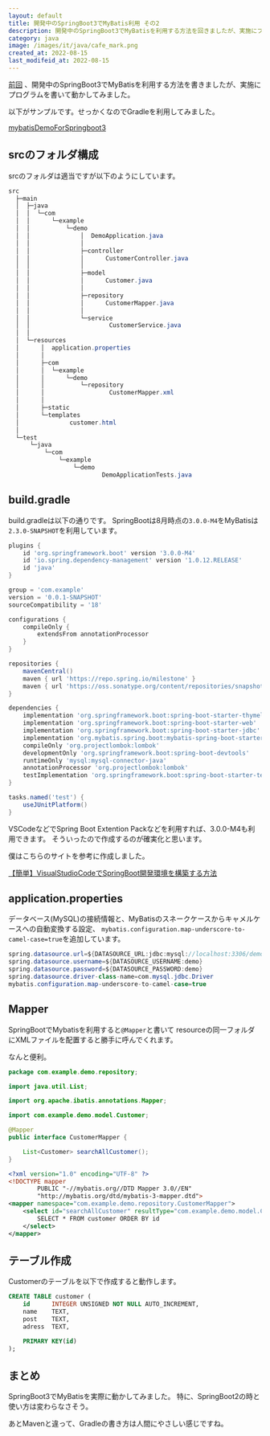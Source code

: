 ```yaml
---
layout: default
title: 開発中のSpringBoot3でMyBatis利用 その2
description: 開発中のSpringBoot3でMyBatisを利用する方法を回きましたが、実施にプログラムを書いて動かしてみました。
category: java
image: /images/it/java/cafe_mark.png
created_at: 2022-08-15
last_modifeid_at: 2022-08-15
---
```


[前回](https://mtaketani113.github.io/it/java/springBoot3WithMyBatis.html)
、開発中のSpringBoot3でMyBatisを利用する方法を書きましたが、実施にプログラムを書いて動かしてみました。

以下がサンプルです。せっかくなのでGradleを利用してみました。

[mybatisDemoForSpringboot3](https://github.com/mtaketani113/mybatisDemoForSpringboot3/tree/0.0.1)

## srcのフォルダ構成
srcのフォルダは適当ですが以下のようにしています。

```Java
src
  ├─main
  │  ├─java
  │  │  └─com
  │  │      └─example
  │  │          └─demo
  │  │              │  DemoApplication.java
  │  │              │
  │  │              ├─controller
  │  │              │      CustomerController.java
  │  │              │
  │  │              ├─model
  │  │              │      Customer.java
  │  │              │
  │  │              ├─repository
  │  │              │      CustomerMapper.java
  │  │              │
  │  │              └─service
  │  │                      CustomerService.java
  │  │
  │  └─resources
  │      │  application.properties
  │      │
  │      ├─com
  │      │  └─example
  │      │      └─demo
  │      │          └─repository
  │      │                  CustomerMapper.xml
  │      │
  │      ├─static
  │      └─templates
  │              customer.html
  │
  └─test
      └─java
          └─com
              └─example
                  └─demo
                          DemoApplicationTests.java
```

## build.gradle

build.gradleは以下の通りです。
SpringBootは8月時点の`3.0.0-M4`をMyBatisは`2.3.0-SNAPSHOT`を利用しています。

```Groovy
plugins {
	id 'org.springframework.boot' version '3.0.0-M4'
	id 'io.spring.dependency-management' version '1.0.12.RELEASE'
	id 'java'
}

group = 'com.example'
version = '0.0.1-SNAPSHOT'
sourceCompatibility = '18'

configurations {
	compileOnly {
		extendsFrom annotationProcessor
	}
}

repositories {
	mavenCentral()
	maven { url 'https://repo.spring.io/milestone' }
	maven { url 'https://oss.sonatype.org/content/repositories/snapshots' }
}

dependencies {
	implementation 'org.springframework.boot:spring-boot-starter-thymeleaf'
	implementation 'org.springframework.boot:spring-boot-starter-web'
	implementation 'org.springframework.boot:spring-boot-starter-jdbc'
	implementation 'org.mybatis.spring.boot:mybatis-spring-boot-starter:2.3.0-SNAPSHOT'
	compileOnly 'org.projectlombok:lombok'
	developmentOnly 'org.springframework.boot:spring-boot-devtools'
	runtimeOnly 'mysql:mysql-connector-java'
	annotationProcessor 'org.projectlombok:lombok'
	testImplementation 'org.springframework.boot:spring-boot-starter-test'
}

tasks.named('test') {
	useJUnitPlatform()
}
```

VSCodeなどでSpring Boot Extention Packなどを利用すれば、3.0.0-M4も利用できます。
そういったので作成するのが確実化と思います。

僕はこちらのサイトを参考に作成しました。

[【簡単】VisualStudioCodeでSpringBoot開発環境を構築する方法](https://blackbird-blog.com/vsc-springboot-start)

## application.properties

データベース(MySQL)の接続情報と、MyBatisのスネークケースからキャメルケースへの自動変換する設定、
`mybatis.configuration.map-underscore-to-camel-case=true`を追加しています。

```Java
spring.datasource.url=${DATASOURCE_URL:jdbc:mysql://localhost:3306/demo}
spring.datasource.username=${DATASOURCE_USERNAME:demo}
spring.datasource.password=${DATASOURCE_PASSWORD:demo}
spring.datasource.driver-class-name=com.mysql.jdbc.Driver
mybatis.configuration.map-underscore-to-camel-case=true
```

## Mapper

SpringBootでMybatisを利用すると`@Mapper`と書いて
resourceの同一フォルダにXMLファイルを配置すると勝手に呼んでくれます。

なんと便利。

```Java
package com.example.demo.repository;

import java.util.List;

import org.apache.ibatis.annotations.Mapper;

import com.example.demo.model.Customer;

@Mapper
public interface CustomerMapper {

    List<Customer> searchAllCustomer();
}
```

```Xml
<?xml version="1.0" encoding="UTF-8" ?>
<!DOCTYPE mapper
        PUBLIC "-//mybatis.org//DTD Mapper 3.0//EN"
        "http://mybatis.org/dtd/mybatis-3-mapper.dtd">
<mapper namespace="com.example.demo.repository.CustomerMapper">
    <select id="searchAllCustomer" resultType="com.example.demo.model.Customer">
        SELECT * FROM customer ORDER BY id
    </select>
</mapper>
```

## テーブル作成

Customerのテーブルを以下で作成すると動作します。

```Sql
CREATE TABLE customer (
    id      INTEGER UNSIGNED NOT NULL AUTO_INCREMENT,
    name    TEXT,
    post    TEXT,
    adress  TEXT,

    PRIMARY KEY(id)
);
```

## まとめ

SpringBoot3でMyBatisを実際に動かしてみました。
特に、SpringBoot2の時と使い方は変わらなさそう。

あとMavenと違って、Gradleの書き方は人間にやさしい感じですね。